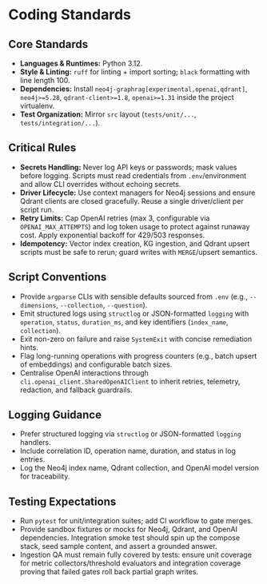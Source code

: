 # Coding Standards

## Core Standards
- **Languages & Runtimes:** Python 3.12.
- **Style & Linting:** `ruff` for linting + import sorting; `black` formatting with line length 100.
- **Dependencies:** Install `neo4j-graphrag[experimental,openai,qdrant]`, `neo4j>=5.28`, `qdrant-client>=1.8`, `openai>=1.31` inside the project virtualenv.
- **Test Organization:** Mirror `src` layout (`tests/unit/...`, `tests/integration/...`).

## Critical Rules
- **Secrets Handling:** Never log API keys or passwords; mask values before logging. Scripts must read credentials from `.env`/environment and allow CLI overrides without echoing secrets.
- **Driver Lifecycle:** Use context managers for Neo4j sessions and ensure Qdrant clients are closed gracefully. Reuse a single driver/client per script run.
- **Retry Limits:** Cap OpenAI retries (max 3, configurable via `OPENAI_MAX_ATTEMPTS`) and log token usage to protect against runaway cost. Apply exponential backoff for 429/503 responses.
- **Idempotency:** Vector index creation, KG ingestion, and Qdrant upsert scripts must be safe to rerun; guard writes with `MERGE`/upsert semantics.

## Script Conventions
- Provide `argparse` CLIs with sensible defaults sourced from `.env` (e.g., `--dimensions`, `--collection`, `--question`).
- Emit structured logs using `structlog` or JSON-formatted `logging` with `operation`, `status`, `duration_ms`, and key identifiers (`index_name`, `collection`).
- Exit non-zero on failure and raise `SystemExit` with concise remediation hints.
- Flag long-running operations with progress counters (e.g., batch upsert of embeddings) and configurable batch sizes.
- Centralise OpenAI interactions through `cli.openai_client.SharedOpenAIClient` to inherit retries, telemetry, redaction, and fallback guardrails.

## Logging Guidance
- Prefer structured logging via `structlog` or JSON-formatted `logging` handlers.
- Include correlation ID, operation name, duration, and status in log entries.
- Log the Neo4j index name, Qdrant collection, and OpenAI model version for traceability.

## Testing Expectations
- Run `pytest` for unit/integration suites; add CI workflow to gate merges.
- Provide sandbox fixtures or mocks for Neo4j, Qdrant, and OpenAI dependencies. Integration smoke test should spin up the compose stack, seed sample content, and assert a grounded answer.
- Ingestion QA must remain fully covered by tests: ensure unit coverage for metric collectors/threshold evaluators and integration coverage proving that failed gates roll back partial graph writes.
